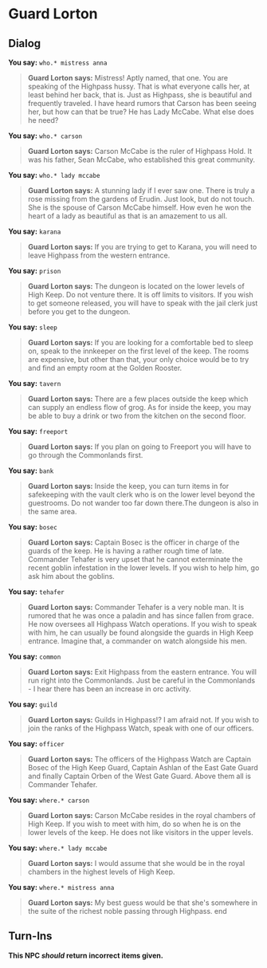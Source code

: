 # Guard Lorton


## Dialog

**You say:** `who.* mistress anna`



>**Guard Lorton says:** Mistress!  Aptly named, that one.  You are speaking of the Highpass hussy.  That is what everyone calls her, at least behind her back, that is.  Just as Highpass, she is beautiful and frequently traveled.  I have heard rumors that Carson has been seeing her, but how can that be true?  He has Lady McCabe.  What else does he need?

**You say:** `who.* carson`



>**Guard Lorton says:** Carson McCabe is the ruler of Highpass Hold. It was his father, Sean McCabe, who established this great community.

**You say:** `who.* lady mccabe`



>**Guard Lorton says:** A stunning lady if I ever saw one. There is truly a rose missing from the gardens of Erudin. Just look, but do not touch. She is the spouse of Carson McCabe himself. How even he won the heart of a lady as beautiful as that is an amazement to us all.

**You say:** `karana`



>**Guard Lorton says:** If you are trying to get to Karana, you will need to leave Highpass from the western entrance.

**You say:** `prison`



>**Guard Lorton says:** The dungeon is located on the lower levels of High Keep. Do not venture there. It is off limits to visitors. If you wish to get someone released, you will have to speak with the jail clerk just before you get to the dungeon.

**You say:** `sleep`



>**Guard Lorton says:** If you are looking for a comfortable bed to sleep on, speak to the innkeeper on the first level of the keep. The rooms are expensive, but other than that, your only choice would be to try and find an empty room at the Golden Rooster.

**You say:** `tavern`



>**Guard Lorton says:** There are a few places outside the keep which can supply an endless flow of grog. As for inside the keep, you may be able to buy a drink or two from the kitchen on the second floor.

**You say:** `freeport`



>**Guard Lorton says:** If you plan on going to Freeport you will have to go through the Commonlands first.

**You say:** `bank`



>**Guard Lorton says:** Inside the keep, you can turn items in for safekeeping with the vault clerk who is on the lower level beyond the guestrooms. Do not wander too far down there.The dungeon is also in the same area.

**You say:** `bosec`



>**Guard Lorton says:** Captain Bosec is the officer in charge of the guards of the keep. He is having a rather rough time of late. Commander Tehafer is very upset that he cannot exterminate the recent goblin infestation in the lower levels. If you wish to help him, go ask him about the goblins.

**You say:** `tehafer`



>**Guard Lorton says:** Commander Tehafer is a very noble man. It is rumored that he was once a paladin and has since fallen from grace. He now oversees all Highpass Watch operations. If you wish to speak with him, he can usually be found alongside the guards in High Keep entrance. Imagine that, a commander on watch alongside his men.

**You say:** `common`



>**Guard Lorton says:** Exit Highpass from the eastern entrance. You will run right into the Commonlands. Just be careful in the Commonlands - I hear there has been an increase in orc activity.

**You say:** `guild`



>**Guard Lorton says:** Guilds in Highpass!? I am afraid not. If you wish to join the ranks of the Highpass Watch, speak with one of our officers.

**You say:** `officer`



>**Guard Lorton says:** The officers of the Highpass Watch are Captain Bosec of the High Keep Guard, Captain Ashlan of the East Gate Guard and finally Captain Orben of the West Gate Guard. Above them all is Commander Tehafer.

**You say:** `where.* carson`



>**Guard Lorton says:** Carson McCabe resides in the royal chambers of High Keep. If you wish to meet with him, do so when he is on the lower levels of the keep. He does not like visitors in the upper levels.

**You say:** `where.* lady mccabe`



>**Guard Lorton says:** I would assume that she would be in the royal chambers in the highest levels of High Keep.

**You say:** `where.* mistress anna`



>**Guard Lorton says:** My best guess would be that she's somewhere in the suite of the richest noble passing through Highpass.
end



## Turn-Ins



**This NPC *should* return incorrect items given.**
